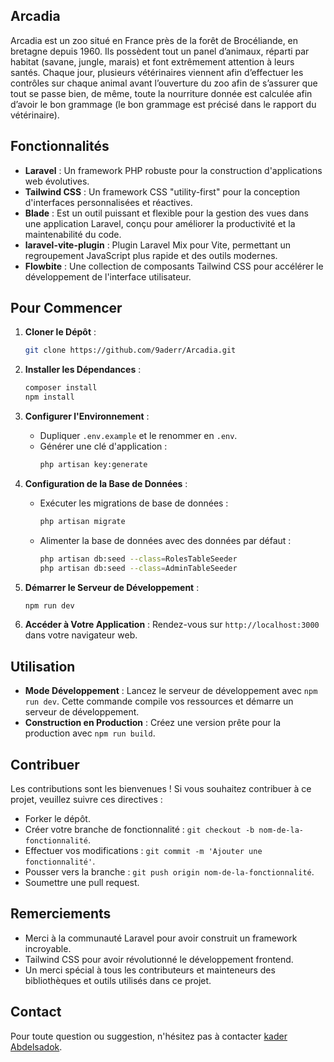 
## Arcadia

Arcadia est un zoo situé en France près de la forêt de Brocéliande, en bretagne depuis 1960. Ils possèdent tout un panel d’animaux, réparti par habitat (savane, jungle, marais) et font extrêmement attention à leurs santés. Chaque jour, plusieurs vétérinaires viennent afin d’effectuer les contrôles sur chaque animal avant l’ouverture du zoo afin de s’assurer que tout se passe bien, de même, toute la nourriture donnée est calculée afin d’avoir le bon grammage (le bon grammage est précisé dans le rapport du vétérinaire).
## Fonctionnalités

- **Laravel** : Un framework PHP robuste pour la construction d'applications web évolutives.
- **Tailwind CSS** : Un framework CSS "utility-first" pour la conception d'interfaces personnalisées et réactives.
- **Blade** : Est un outil puissant et flexible pour la gestion des vues dans une application Laravel, conçu pour améliorer la productivité et la maintenabilité du code.
- **laravel-vite-plugin** : Plugin Laravel Mix pour Vite, permettant un regroupement JavaScript plus rapide et des outils modernes.
- **Flowbite** : Une collection de composants Tailwind CSS pour accélérer le développement de l'interface utilisateur.

## Pour Commencer

1. **Cloner le Dépôt** :
   ```bash
   git clone https://github.com/9aderr/Arcadia.git
   ```

2. **Installer les Dépendances** :
   ```bash
   composer install
   npm install
   ```

3. **Configurer l'Environnement** :
   - Dupliquer `.env.example` et le renommer en `.env`.
   - Générer une clé d'application :
     ```bash
     php artisan key:generate
     ```

4. **Configuration de la Base de Données** :
   - Exécuter les migrations de base de données :
     ```bash
     php artisan migrate
     ```
   - Alimenter la base de données avec des données par défaut :
     ```bash
     php artisan db:seed --class=RolesTableSeeder
     php artisan db:seed --class=AdminTableSeeder
     ```

5. **Démarrer le Serveur de Développement** :
   ```bash
   npm run dev
   ```

6. **Accéder à Votre Application** :
   Rendez-vous sur `http://localhost:3000` dans votre navigateur web.

## Utilisation

- **Mode Développement** : Lancez le serveur de développement avec `npm run dev`. Cette commande compile vos ressources et démarre un serveur de développement.
- **Construction en Production** : Créez une version prête pour la production avec `npm run build`.

## Contribuer

Les contributions sont les bienvenues ! Si vous souhaitez contribuer à ce projet, veuillez suivre ces directives :
- Forker le dépôt.
- Créer votre branche de fonctionnalité : `git checkout -b nom-de-la-fonctionnalité`.
- Effectuer vos modifications : `git commit -m 'Ajouter une fonctionnalité'`.
- Pousser vers la branche : `git push origin nom-de-la-fonctionnalité`.
- Soumettre une pull request.


## Remerciements

- Merci à la communauté Laravel pour avoir construit un framework incroyable.
- Tailwind CSS pour avoir révolutionné le développement frontend.
- Un merci spécial à tous les contributeurs et mainteneurs des bibliothèques et outils utilisés dans ce projet.

## Contact

Pour toute question ou suggestion, n'hésitez pas à contacter [kader Abdelsadok](mailto:kader.abdelsadok@live.fr).
